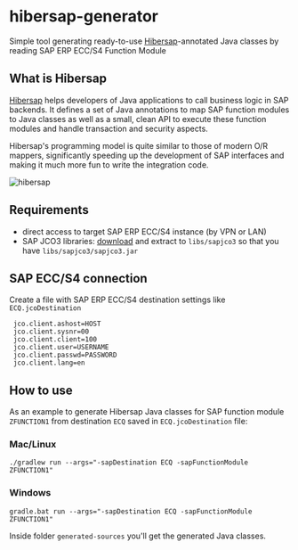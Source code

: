 # hibersap-generator
Simple tool generating ready-to-use [Hibersap](https://hibersap.org/)-annotated Java classes by reading SAP ERP ECC/S4 Function Module

## What is Hibersap
[Hibersap](https://hibersap.org/) helps developers of Java applications to call business logic in SAP backends. It defines a set of Java annotations to map SAP function modules to Java classes as well as a small, clean API to execute these function modules and handle transaction and security aspects.

Hibersap's programming model is quite similar to those of modern O/R mappers, significantly speeding up the development of SAP interfaces and making it much more fun to write the integration code.

![hibersap](https://hibersap.org/img/HibersapMapping.png)

## Requirements
* direct access to target SAP ERP ECC/S4 instance (by VPN or LAN)
* SAP JCO3 libraries: [download](https://support.sap.com/en/product/connectors/jco.html) and extract to `libs/sapjco3` so that you have `libs/sapjco3/sapjco3.jar`

## SAP ECC/S4 connection
Create a file with SAP ERP ECC/S4 destination settings like `ECQ.jcoDestination`

     jco.client.ashost=HOST
     jco.client.sysnr=00
     jco.client.client=100
     jco.client.user=USERNAME
     jco.client.passwd=PASSWORD
     jco.client.lang=en

## How to use
As an example to generate Hibersap Java classes for SAP function module `ZFUNCTION1` from destination `ECQ` saved in `ECQ.jcoDestination` file:

### Mac/Linux

    ./gradlew run --args="-sapDestination ECQ -sapFunctionModule ZFUNCTION1"    

### Windows

    gradle.bat run --args="-sapDestination ECQ -sapFunctionModule ZFUNCTION1"    

Inside folder `generated-sources` you'll get the generated Java classes.
